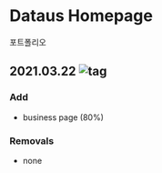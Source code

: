 # Dataus Homepage 
포트폴리오 

## 2021.03.22 ![tag](https://img.shields.io/badge/Release%20note-v0.0.2-orange)

### Add
- business page (80%)

### Removals
- none
